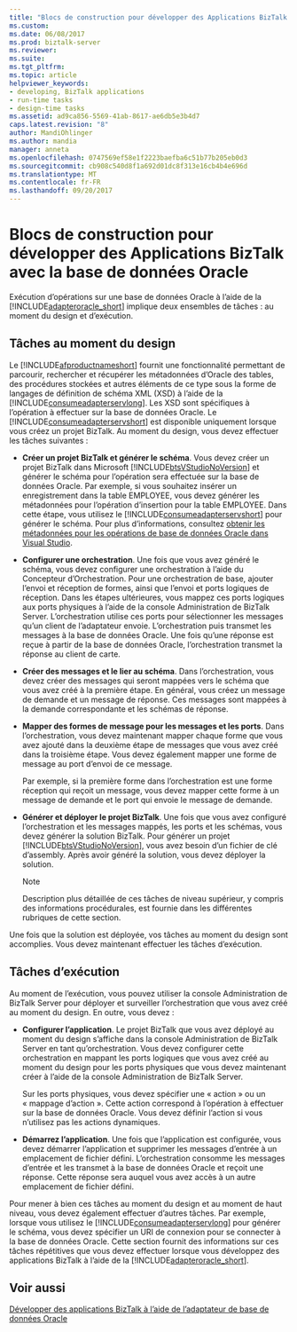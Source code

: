 ```yaml
---
title: "Blocs de construction pour développer des Applications BizTalk avec la base de données Oracle | Documents Microsoft"
ms.custom: 
ms.date: 06/08/2017
ms.prod: biztalk-server
ms.reviewer: 
ms.suite: 
ms.tgt_pltfrm: 
ms.topic: article
helpviewer_keywords:
- developing, BizTalk applications
- run-time tasks
- design-time tasks
ms.assetid: ad9ca856-5569-41ab-8617-ae6db5e3b4d7
caps.latest.revision: "8"
author: MandiOhlinger
ms.author: mandia
manager: anneta
ms.openlocfilehash: 0747569ef58e1f2223baefba6c51b77b205eb0d3
ms.sourcegitcommit: cb908c540d8f1a692d01dc8f313e16cb4b4e696d
ms.translationtype: MT
ms.contentlocale: fr-FR
ms.lasthandoff: 09/20/2017
---
```

# <a name="building-blocks-to-develop-biztalk-applications-with-oracle-database"></a>Blocs de construction pour développer des Applications BizTalk avec la base de données Oracle
Exécution d’opérations sur une base de données Oracle à l’aide de la [!INCLUDE[adapteroracle_short](../../includes/adapteroracle-short-md.md)] implique deux ensembles de tâches : au moment du design et d’exécution.  
  
## <a name="design-time-tasks"></a>Tâches au moment du design  
 Le [!INCLUDE[afproductnameshort](../../includes/afproductnameshort-md.md)] fournit une fonctionnalité permettant de parcourir, rechercher et récupérer les métadonnées d’Oracle des tables, des procédures stockées et autres éléments de ce type sous la forme de langages de définition de schéma XML (XSD) à l’aide de la [!INCLUDE[consumeadapterservlong](../../includes/consumeadapterservlong-md.md)]. Les XSD sont spécifiques à l’opération à effectuer sur la base de données Oracle. Le [!INCLUDE[consumeadapterservshort](../../includes/consumeadapterservshort-md.md)] est disponible uniquement lorsque vous créez un projet BizTalk. Au moment du design, vous devez effectuer les tâches suivantes :  
  
-   **Créer un projet BizTalk et générer le schéma**. Vous devez créer un projet BizTalk dans Microsoft [!INCLUDE[btsVStudioNoVersion](../../includes/btsvstudionoversion-md.md)] et générer le schéma pour l’opération sera effectuée sur la base de données Oracle. Par exemple, si vous souhaitez insérer un enregistrement dans la table EMPLOYEE, vous devez générer les métadonnées pour l’opération d’insertion pour la table EMPLOYEE. Dans cette étape, vous utilisez le [!INCLUDE[consumeadapterservshort](../../includes/consumeadapterservshort-md.md)] pour générer le schéma. Pour plus d’informations, consultez [obtenir les métadonnées pour les opérations de base de données Oracle dans Visual Studio](../../adapters-and-accelerators/adapter-oracle-database/get-metadata-for-oracle-database-operations-in-visual-studio.md).
  
-   **Configurer une orchestration**. Une fois que vous avez généré le schéma, vous devez configurer une orchestration à l’aide du Concepteur d’Orchestration. Pour une orchestration de base, ajouter l’envoi et réception de formes, ainsi que l’envoi et ports logiques de réception. Dans les étapes ultérieures, vous mappez ces ports logiques aux ports physiques à l’aide de la console Administration de BizTalk Server. L’orchestration utilise ces ports pour sélectionner les messages qu’un client de l’adaptateur envoie. L’orchestration puis transmet les messages à la base de données Oracle. Une fois qu’une réponse est reçue à partir de la base de données Oracle, l’orchestration transmet la réponse au client de carte.  
  
-   **Créer des messages et le lier au schéma**. Dans l’orchestration, vous devez créer des messages qui seront mappées vers le schéma que vous avez créé à la première étape. En général, vous créez un message de demande et un message de réponse. Ces messages sont mappées à la demande correspondante et les schémas de réponse.  
  
-   **Mapper des formes de message pour les messages et les ports**. Dans l’orchestration, vous devez maintenant mapper chaque forme que vous avez ajouté dans la deuxième étape de messages que vous avez créé dans la troisième étape. Vous devez également mapper une forme de message au port d’envoi de ce message.  
  
     Par exemple, si la première forme dans l’orchestration est une forme réception qui reçoit un message, vous devez mapper cette forme à un message de demande et le port qui envoie le message de demande.  
  
-   **Générer et déployer le projet BizTalk**. Une fois que vous avez configuré l’orchestration et les messages mappés, les ports et les schémas, vous devez générer la solution BizTalk. Pour générer un projet [!INCLUDE[btsVStudioNoVersion](../../includes/btsvstudionoversion-md.md)], vous avez besoin d’un fichier de clé d’assembly. Après avoir généré la solution, vous devez déployer la solution.  
  
    > [!NOTE]
    >  Description plus détaillée de ces tâches de niveau supérieur, y compris des informations procédurales, est fournie dans les différentes rubriques de cette section.  
  
 Une fois que la solution est déployée, vos tâches au moment du design sont accomplies. Vous devez maintenant effectuer les tâches d’exécution.  
  
## <a name="run-time-tasks"></a>Tâches d’exécution  
 Au moment de l’exécution, vous pouvez utiliser la console Administration de BizTalk Server pour déployer et surveiller l’orchestration que vous avez créé au moment du design. En outre, vous devez :  
  
-   **Configurer l’application**. Le projet BizTalk que vous avez déployé au moment du design s’affiche dans la console Administration de BizTalk Server en tant qu’orchestration. Vous devez configurer cette orchestration en mappant les ports logiques que vous avez créé au moment du design pour les ports physiques que vous devez maintenant créer à l’aide de la console Administration de BizTalk Server.  
  
     Sur les ports physiques, vous devez spécifier une « action » ou un « mappage d’action ». Cette action correspond à l’opération à effectuer sur la base de données Oracle. Vous devez définir l’action si vous n’utilisez pas les actions dynamiques.  
  
-   **Démarrez l’application**. Une fois que l’application est configurée, vous devez démarrer l’application et supprimer les messages d’entrée à un emplacement de fichier défini. L’orchestration consomme les messages d’entrée et les transmet à la base de données Oracle et reçoit une réponse. Cette réponse sera auquel vous avez accès à un autre emplacement de fichier défini.  
  
 Pour mener à bien ces tâches au moment du design et au moment de haut niveau, vous devez également effectuer d’autres tâches. Par exemple, lorsque vous utilisez le [!INCLUDE[consumeadapterservlong](../../includes/consumeadapterservlong-md.md)] pour générer le schéma, vous devez spécifier un URI de connexion pour se connecter à la base de données Oracle. Cette section fournit des informations sur ces tâches répétitives que vous devez effectuer lorsque vous développez des applications BizTalk à l’aide de la [!INCLUDE[adapteroracle_short](../../includes/adapteroracle-short-md.md)].  
  

  
## <a name="see-also"></a>Voir aussi  
[Développer des applications BizTalk à l’aide de l’adaptateur de base de données Oracle](../../adapters-and-accelerators/adapter-oracle-database/develop-biztalk-applications-using-the-oracle-database-adapter.md)